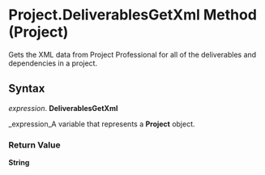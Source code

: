 
# Project.DeliverablesGetXml Method (Project)

Gets the XML data from Project Professional for all of the deliverables and dependencies in a project.


## Syntax

 _expression_. **DeliverablesGetXml**

 _expression_A variable that represents a  **Project** object.


### Return Value

 **String**


